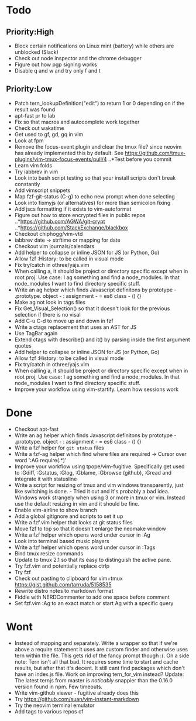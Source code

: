 # Todo

## Priority:High
- Block certain notifications on Linux mint (battery) while others are unblocked (Slack)
- Check out node inspector and the chrome debugger
- Figure out how pgp signing works
- Disable q and w and try only f and t

## Priority:Low
- Patch tern_lookupDefinition("edit") to return 1 or 0 depending on if the result was found
- apt-fast pr to lab
- Fix so that macros and autocomplete work together
- Check out wakatime
- Get used to gf, gd, gq in vim
- Look at fpm
- Remove the focus-event plugin and clear the tmux file? since neovim has already implemented this
  by default. See https://github.com/tmux-plugins/vim-tmux-focus-events/pull/4
..*Test before you commit
- Learn vim folds
- Try iabbrev in vim
- Look into bash script testing so that your install scripts don't break constantly
- Add vimscript snippets
- Map fzf-git-status (C-g) to echo new prompt when done selecting
- Look into fixmyjs (or alternatives) for more than semicolon fixing
- Add jscs formatting if it exists to vim-autoformat
- Figure out how to store encrypted files in public repos
..*https://github.com/AGWA/git-crypt
..*https://github.com/StackExchange/blackbox
- Checkout chiphogg/vim-vtd
- iabbrev date -> strftime or mapping for date
- Checkout vim journals/calendars
- Add helper to collapse or inline JSON for JS (or Python, Go)
- Allow fzf :History: to be called in visual mode
- Fix try/catch in othree/yajs.vim
- When calling <leader>a, it should be project or directory specific except when in root proj.
  Use case: I ag something and find a node_modules. In that node_modules I want to find directory
  specific stuff.
- Write an ag helper which finds Javascript definitons by
  prototype - .prototype.<method>
  object - : <method>
  assignment - = <method>
  es6 class - <method>() {}
- Make ag not look in tags files
- Fix Get_Visual_Selection() so that it doesn't look for the previous selection if there is no visal
- Add C-u C-d to move up and down in fzf
- Write a ctags replacement that uses an AST for JS
- Use TagBar again
- Extend ctags with describe() and it() by parsing inside the first argument quotes
- Add helper to collapse or inline JSON for JS (or Python, Go)
- Allow fzf :History: to be called in visual mode
- Fix try/catch in othree/yajs.vim
- When calling <leader>a, it should be project or directory specific except when in root proj.
  Use case: I ag something and find a node_modules. In that node_modules I want to find directory
  specific stuff.
- Improve your workflow using vim-startify. Learn how sessions work

# Done
- Checkout apt-fast
- Write an ag helper which finds Javascript definitons by
  prototype - .prototype.<method>
  object - : <method>
  assignment - = <method>
  es6 class - <method>() {}
- Write a fzf helper for `git status` files
- Write a fzf-ag helper which find where files are required
  -> Cursor over word ':AG require(.*<word>)'
- Improve your workflow using tpope/vim-fugitive. Specifically get used to
  :Gdiff, :Gstatus, :Glog, :Gblame, :Gbrowse (github), :Gread and integrate it with statusline
- Write a script for resizing of tmux and vim windows transparently, just like switching is
  done. - Tried it out and it's probably a bad idea. Windows work strangely when using 3 or more
  in tmux or vim. Instead use the default resizing in vim and it should be fine.
- Enable vim-airline to show branch
- Add a global gitignore and scripts to set it up
- Write a fzf.vim helper that looks at git status files
- Move fzf to top so that it doesn't enlarge the neomake window
- Write a fzf helper which opens word under cursor in :Ag
- Look into terminal based music players
- Write a fzf helper which opens word under cursor in :Tags
- Bind tmux resize commands
- Update to tmux 2.1 so that its easy to distinguish the active pane.
- Try fzf.vim and potentially replace ctrlp
- Try fzf
- Check out pasting to clipboard for vim+tmux https://gist.github.com/tarruda/5158535
- Rewrite distro notes to markdown format
- Fiddle with NERDCommenter to add one space before comment
- Set fzf.vim :Ag to an exact match or start Ag with a specific query


# Wont
- Instead of mapping <F7> and <F3> separately. Write a wrapper so that if we're above a require
  statement it uses are custom finder and otherwise uses tern within the file. This gets rid of the
  fancy prompt though :(. On a side note: Tern isn't all that bad. It requires some time to start
  and cache results, but after that it's decent. It still cant find packages which don't have an
  index.js file. Work on improving tern\_for\_vim instead? Update: The latest ternjs from master is
  *noticably* snappier than the 0.16.0 version found in npm. Few timeouts.
- Write vim-github viewer - fugitive already does this
- Try https://github.com/suan/vim-instant-markdown
- Try the neovim terminal emulator
- Add tags to various repos cf
